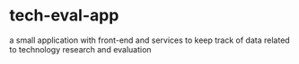 # tech-eval-app
a small application with front-end and services to keep track of data related to technology research and evaluation
